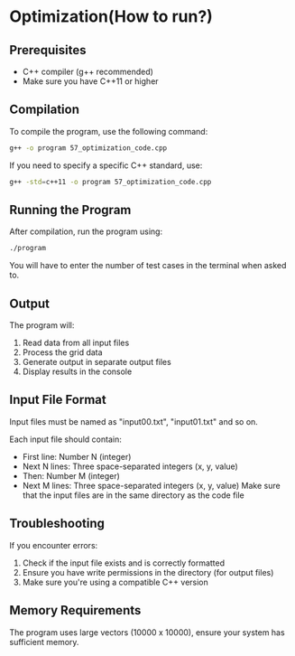 # Optimization(How to run?)

## Prerequisites

- C++ compiler (g++ recommended)
- Make sure you have C++11 or higher


## Compilation

To compile the program, use the following command:

```bash
g++ -o program 57_optimization_code.cpp
```

If you need to specify a specific C++ standard, use:
```bash
g++ -std=c++11 -o program 57_optimization_code.cpp
```

## Running the Program

After compilation, run the program using:
```bash
./program
```
You will have to enter the number of test cases in the terminal when asked to.

## Output

The program will:
1. Read data from all input files
2. Process the grid data
3. Generate output in separate output files
4. Display results in the console

## Input File Format
Input files must be named as "input00.txt", "input01.txt" and so on.

Each input file should contain:
- First line: Number N (integer)
- Next N lines: Three space-separated integers (x, y, value)
- Then: Number M (integer)
- Next M lines: Three space-separated integers (x, y, value)
Make sure that the input files are in the same directory as the code file

## Troubleshooting

If you encounter errors:
1. Check if the input file exists and is correctly formatted
2. Ensure you have write permissions in the directory (for output files)
3. Make sure you're using a compatible C++ version

## Memory Requirements

The program uses large vectors (10000 x 10000), ensure your system has sufficient memory.
